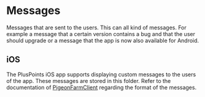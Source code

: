 # Messages

Messages that are sent to the users. This can all kind of messages. For example a message that a 
certain version contains a bug and that the user should upgrade or a message that the app is now 
also available for Android.

## iOS 
The PlusPoints iOS app supports displaying custom messages to the users of the app. These messages 
are stored in this folder. Refer to the documentation of 
[PigeonFarmClient](https://github.com/fechu/PigeonFarmClient) regarding the format of the messages.

